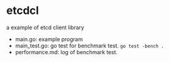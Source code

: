 # etcdcl 
a example of etcd client library

- main.go: example program
- main_test.go: go test for benchmark test. ``go test -bench .``
- performance.md: log of benchmark test.
